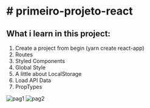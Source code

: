 <h1># primeiro-projeto-react</h1>
<h2>What i learn in this project:</h2>
<ol>
  <li>Create a project from begin (yarn create react-app)</li>
  <li>Routes</li>
  <li>Styled Components</li>
  <li>Global Style</li>
  <li>A little about LocalStorage</li>
  <li>Load API Data</li>
  <li>PropTypes</li>
</ol>

![pag1](https://user-images.githubusercontent.com/5482622/65367014-d8176280-dc01-11e9-8a2f-df8a707bd0b6.png)
![pag2](https://user-images.githubusercontent.com/5482622/65367023-e5345180-dc01-11e9-9d89-9d43db48e040.png)
